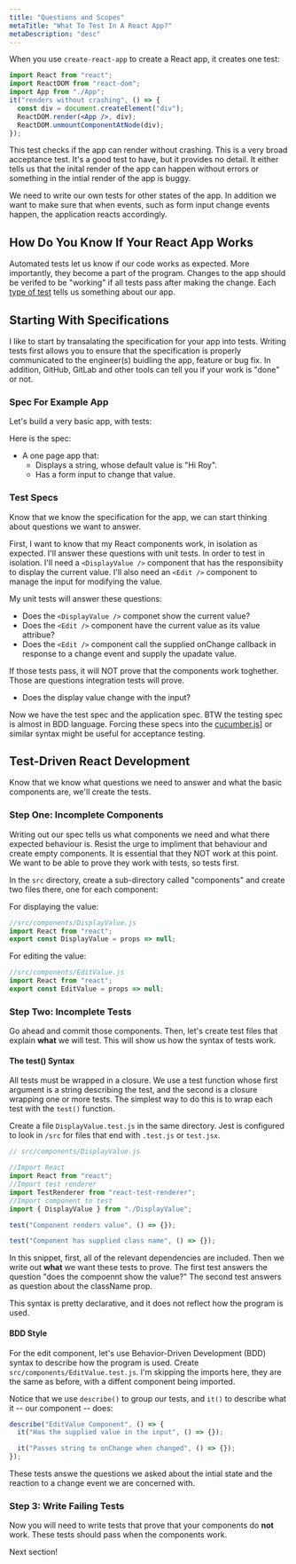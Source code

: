 ```yaml
---
title: "Questions and Scopes"
metaTitle: "What To Test In A React App?"
metaDescription: "desc"
---
```


When you use `create-react-app` to create a React app, it creates one test:

```jsx
import React from "react";
import ReactDOM from "react-dom";
import App from "./App";
it("renders without crashing", () => {
  const div = document.createElement("div");
  ReactDOM.render(<App />, div);
  ReactDOM.unmountComponentAtNode(div);
});
```

This test checks if the app can render without crashing. This is a very broad acceptance test. It's a good test to have, but it provides no detail. It either tells us that the inital render of the app can happen without errors or something in the intial render of the app is buggy.

We need to write our own tests for other states of the app. In addition we want to make sure that when events, such as form input change events happen, the application reacts accordingly.

## How Do You Know If Your React App Works

Automated tests let us know if our code works as expected. More importantly, they become a part of the program. Changes to the app should be verifed to be "working" if all tests pass after making the change. Each [type of test](/testing-background/1-types) tells us something about our app.

## Starting With Specifications

I like to start by transalating the specification for your app into tests. Writing tests first allows you to ensure that the specification is properly communicated to the engineer(s) buidling the app, feature or bug fix. In addition, GitHub, GitLab and other tools can tell you if your work is "done" or not.

### Spec For Example App

Let's build a very basic app, with tests:

Here is the spec:

- A one page app that:
  - Displays a string, whose default value is "Hi Roy".
  - Has a form input to change that value.

### Test Specs

Know that we know the specification for the app, we can start thinking about questions we want to answer.

First, I want to know that my React components work, in isolation as expected. I'll answer these questions with unit tests. In order to test in isolation. I'll need a `<DisplayValue />` component that has the responsibiity to display the current value. I'll also need an `<Edit />` component to manage the input for modifying the value.

My unit tests will answer these questions:

- Does the `<DisplayValue />` componet show the current value?
- Does the `<Edit />` component have the current value as its value attribue?
- Does the `<Edit />` component call the supplied onChange callback in response to a change event and supply the upadate value.

If those tests pass, it will NOT prove that the components work toghether. Those are questions integration tests will prove.

- Does the display value change with the input?

Now we have the test spec and the application spec. BTW the testing spec is almost in BDD language. Forcing these specs into the [cucumber.js](https://cucumber.io/docs)] or similar syntax might be useful for acceptance testing.

## Test-Driven React Development

Know that we know what questions we need to answer and what the basic components are, we'll create the tests.

### Step One: Incomplete Components

Writing out our spec tells us what components we need and what there expected behaviour is. Resist the urge to impliment that behaviour and create empty components. It is essential that they NOT work at this point. We want to be able to prove they work with tests, so tests first.

In the `src` directory, create a sub-directory called "components" and create two files there, one for each component:

For displaying the value:

```jsx
//src/components/DisplayValue.js
import React from "react";
export const DisplayValue = props => null;
```

For editing the value:

```jsx
//src/components/EditValue.js
import React from "react";
export const EditValue = props => null;
```

### Step Two: Incomplete Tests

Go ahead and commit those components. Then, let's create test files that explain **what** we will test. This will show us how the syntax of tests work.

#### The test() Syntax

All tests must be wrapped in a closure. We use a test function whose first argument is a string describing the test, and the second is a closure wrapping one or more tests. The simplest way to do this is to wrap each test with the `test()` function.

Create a file `DisplayValue.test.js` in the same directory. Jest is configured to look in `/src` for files that end with `.test.js` or `test.jsx`.

```jsx
// src/components/DisplayValue.js

//Import React
import React from "react";
//Import test renderer
import TestRenderer from "react-test-renderer";
//Import component to test
import { DisplayValue } from "./DisplayValue";

test("Component renders value", () => {});

test("Component has supplied class name", () => {});
```

In this snippet, first, all of the relevant dependencies are included. Then we write out **what** we want these tests to prove. The first test answers the question "does the compoennt show the value?" The second test answers as question about the className prop.

This syntax is pretty declarative, and it does not reflect how the program is used.

#### BDD Style

For the edit component, let's use Behavior-Driven Development (BDD) syntax to describe how the program is used. Create `src/components/EditValue.test.js`. I'm skipping the imports here, they are the same as before, with a diffent component being imported.

Notice that we use `describe()` to group our tests, and `it()` to describe what it -- our component -- does:

```jsx
describe("EditValue Component", () => {
  it("Has the supplied value in the input", () => {});

  it("Passes string to onChange when changed", () => {});
});
```

These tests answe the questions we asked about the intial state and the reaction to a change event we are concerned with.

### Step 3: Write Failing Tests

Now you will need to write tests that prove that your components do **not** work. These tests should pass when the components work.

Next section!
